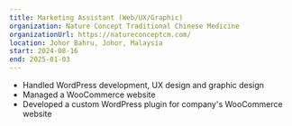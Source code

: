 ```yaml
---
title: Marketing Assistant (Web/UX/Graphic)
organization: Nature Concept Traditional Chinese Medicine
organizationUrl: https://natureconceptcm.com/
location: Johor Bahru, Johor, Malaysia
start: 2024-08-16
end: 2025-01-03
---
```


- Handled WordPress development, UX design and graphic design
- Managed a WooCommerce website
- Developed a custom WordPress plugin for company's WooCommerce website